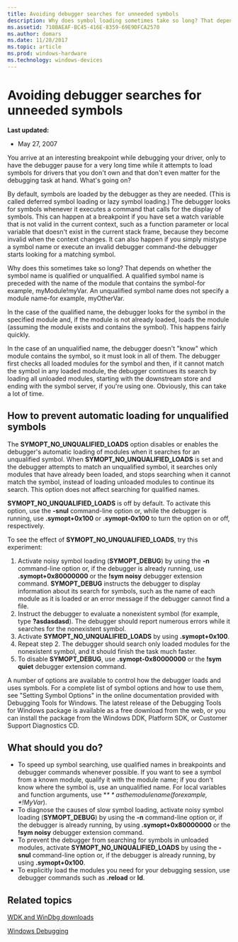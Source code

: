 ```yaml
---
title: Avoiding debugger searches for unneeded symbols
description: Why does symbol loading sometimes take so long? That depends on whether the symbol name is qualified or unqualified.
ms.assetid: 710BAEAF-BC45-416E-8359-69E9DFCA2570
ms.author: domars
ms.date: 11/28/2017
ms.topic: article
ms.prod: windows-hardware
ms.technology: windows-devices
---
```


# Avoiding debugger searches for unneeded symbols


**Last updated:**

-   May 27, 2007

You arrive at an interesting breakpoint while debugging your driver, only to have the debugger pause for a very long time while it attempts to load symbols for drivers that you don't own and that don't even matter for the debugging task at hand. What's going on?

By default, symbols are loaded by the debugger as they are needed. (This is called deferred symbol loading or lazy symbol loading.) The debugger looks for symbols whenever it executes a command that calls for the display of symbols. This can happen at a breakpoint if you have set a watch variable that is not valid in the current context, such as a function parameter or local variable that doesn't exist in the current stack frame, because they become invalid when the context changes. It can also happen if you simply mistype a symbol name or execute an invalid debugger command-the debugger starts looking for a matching symbol.

Why does this sometimes take so long? That depends on whether the symbol name is qualified or unqualified. A qualified symbol name is preceded with the name of the module that contains the symbol-for example, myModule!myVar. An unqualified symbol name does not specify a module name-for example, myOtherVar.

In the case of the qualified name, the debugger looks for the symbol in the specified module and, if the module is not already loaded, loads the module (assuming the module exists and contains the symbol). This happens fairly quickly.

In the case of an unqualified name, the debugger doesn't "know" which module contains the symbol, so it must look in all of them. The debugger first checks all loaded modules for the symbol and then, if it cannot match the symbol in any loaded module, the debugger continues its search by loading all unloaded modules, starting with the downstream store and ending with the symbol server, if you're using one. Obviously, this can take a lot of time.

## <span id="How_to_prevent_automatic_loading_for_unqualified_symbols_"></span><span id="how_to_prevent_automatic_loading_for_unqualified_symbols_"></span><span id="HOW_TO_PREVENT_AUTOMATIC_LOADING_FOR_UNQUALIFIED_SYMBOLS_"></span>How to prevent automatic loading for unqualified symbols


The **SYMOPT\_NO\_UNQUALIFIED\_LOADS** option disables or enables the debugger's automatic loading of modules when it searches for an unqualified symbol. When **SYMOPT\_NO\_UNQUALIFIED\_LOADS** is set and the debugger attempts to match an unqualified symbol, it searches only modules that have already been loaded, and stops searching when it cannot match the symbol, instead of loading unloaded modules to continue its search. This option does not affect searching for qualified names.

**SYMOPT\_NO\_UNQUALIFIED\_LOADS** is off by default. To activate this option, use the **-snul** command-line option or, while the debugger is running, use **.symopt+0x100** or **.symopt-0x100** to turn the option on or off, respectively.

To see the effect of **SYMOPT\_NO\_UNQUALIFIED\_LOADS**, try this experiment:

1.  Activate noisy symbol loading (**SYMOPT\_DEBUG**) by using the **-n** command-line option or, if the debugger is already running, use **.symopt+0x80000000** or the **!sym noisy** debugger extension command. **SYMOPT\_DEBUG** instructs the debugger to display information about its search for symbols, such as the name of each module as it is loaded or an error message if the debugger cannot find a file.
2.  Instruct the debugger to evaluate a nonexistent symbol (for example, type **?asdasdasd**). The debugger should report numerous errors while it searches for the nonexistent symbol.
3.  Activate **SYMOPT\_NO\_UNQUALIFIED\_LOADS** by using **.symopt+0x100**.
4.  Repeat step 2. The debugger should search only loaded modules for the nonexistent symbol, and it should finish the task much faster.
5.  To disable **SYMOPT\_DEBUG**, use **.symopt-0x80000000** or the **!sym quiet** debugger extension command.

A number of options are available to control how the debugger loads and uses symbols. For a complete list of symbol options and how to use them, see "Setting Symbol Options" in the online documentation provided with Debugging Tools for Windows. The latest release of the Debugging Tools for Windows package is available as a free download from the web, or you can install the package from the Windows DDK, Platform SDK, or Customer Support Diagnostics CD.

## <span id="What_should_you_do__"></span><span id="what_should_you_do__"></span><span id="WHAT_SHOULD_YOU_DO__"></span>What should you do?


-   To speed up symbol searching, use qualified names in breakpoints and debugger commands whenever possible. If you want to see a symbol from a known module, qualify it with the module name; if you don't know where the symbol is, use an unqualified name. For local variables and function arguments, use **$** as the module name (for example, *$!MyVar*).
-   To diagnose the causes of slow symbol loading, activate noisy symbol loading (**SYMOPT\_DEBUG**) by using the **-n** command-line option or, if the debugger is already running, by using **.symopt+0x80000000** or the **!sym noisy** debugger extension command.
-   To prevent the debugger from searching for symbols in unloaded modules, activate **SYMOPT\_NO\_UNQUALIFIED\_LOADS** by using the **-snul** command-line option or, if the debugger is already running, by using **.symopt+0x100**.
-   To explicitly load the modules you need for your debugging session, use debugger commands such as **.reload** or **ld**.

## <span id="related_topics"></span>Related topics


[WDK and WinDbg downloads](https://go.microsoft.com/fwlink/p/?LinkId=733614)

[Windows Debugging](http://msdn.microsoft.com/library/windows/hardware/ff551063.aspx)

 

 






